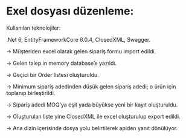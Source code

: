 # Exel dosyası düzenleme:

Kullanılan teknolojiler:

.Net 6, EntityFrameworkCore 6.0.4, ClosedXML, Swagger.

→ Müşteriden excel olarak gelen sipariş formu import edildi.

→ Gelen talep in memory database’e yazıldı.

→ Geçici bir Order listesi oluşturuldu.

→ Minimum sipariş adedinden düşük gelen sipariş adedi; o ürün için toplanıp birleştirildi.

→ Sipariş adedi MOQ’ya eşit yada büyükse yeni bir kayıt oluşturuldu.

→ Oluşturulan liste yine ClosedXML ile excel oluşturulup export edildi. 

→ Ana dizin içerisinde dosya yolu belirtilerek apiden yanıt dönülüyor.
